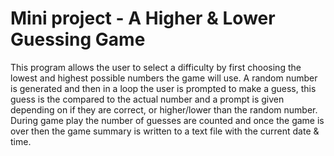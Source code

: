 # Mini project - A Higher & Lower Guessing Game
This program allows the user to select a difficulty by first choosing the lowest and highest possible numbers the game will use. A random number is generated and then in a loop the user is prompted to make a guess, this guess is the compared to the actual number and a prompt is given depending on if they are correct, or higher/lower than the random number. During game play the number of guesses are counted and once the game is over then the game summary is written to a text file with the current date & time.
